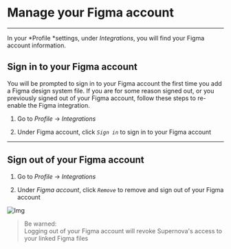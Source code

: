 
# Manage your Figma account

---

In your *Profile *settings, under *Integrations*, you will find your Figma account information. 

## Sign in to your Figma account

You will be prompted to sign in to your Figma account the first time you add a Figma design system file. If you are for some reason signed out, or you previously signed out of your Figma account, follow these steps to re-enable the Figma integration.

1. Go to *Profile* → *Integrations*

1. Under Figma account, click *`Sign in`* to sign in to your Figma account

---

## Sign out of your Figma account

1. Go to *Profile* → *Integrations*

1. Under *Figma account*, click *`Remove`* to remove and sign out of your Figma account

![Img](https://studio-assets.supernova.io/design-systems/6475/0b2227dc-5b76-4051-84c3-f31e0ccea16e.png?Expires=1972252800&Policy=eyJTdGF0ZW1lbnQiOlt7IlJlc291cmNlIjoiaHR0cHM6Ly9zdHVkaW8tYXNzZXRzLnN1cGVybm92YS5pby9kZXNpZ24tc3lzdGVtcy82NDc1LzBiMjIyN2RjLTViNzYtNDA1MS04NGMzLWYzMWUwY2NlYTE2ZS5wbmciLCJDb25kaXRpb24iOnsiRGF0ZUxlc3NUaGFuIjp7IkFXUzpFcG9jaFRpbWUiOjE5NzIyNTI4MDB9fX1dfQ__&Signature=h-76o02aweH5boZYe32V4P-M8z6GPTvn6KgLvqrJ0Yd1fkR-SBPrkM1lxE5iOSKe84WsECK80mtQBasKtiMxQcN8ux1P5L~4o0xxPnnGcOxhc5Uuzy~72mIXF~QB~qBXlOcAUa47x1BTlpNEuWzwpBLa0jWi7tAVmIcw81ZE01cvP00oD3Px6u6jKrV1K~qFwg9Iw4X-UXKVNBCIQV4Z5V09K9-sE3U45jb4gpNDQ7eiTK7ksbyN8dx1xAXUAHMR3YO0kRy8zkZuCudnKpOLxhDwsKQiVEVHFEvBZN3khqje~7wW2CIo-Cx6k1VcjO-3kF64BLr95WfY8X5e-5UFug__&Key-Pair-Id=APKAJGK34LCCAUR7N6LA)

> Be warned:  
> Logging out of your Figma account will revoke Supernova's access to your linked Figma files
